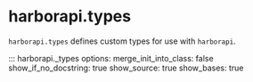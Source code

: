 # harborapi.types

`harborapi.types` defines custom types for use with `harborapi`.

::: harborapi._types
    options:
        merge_init_into_class: false
        show_if_no_docstring: true
        show_source: true
        show_bases: true
